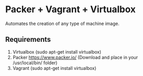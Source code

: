 # Packer + Vagrant + Virtualbox
Automates the creation of any type of machine image.

## Requirements
1. Virtualbox (sudo apt-get install virtualbox)
2. Packer https://www.packer.io/ (Download and place in your /usr/local/bin/ folder)
3. Vagrant (sudo apt-get install virtualbox)
